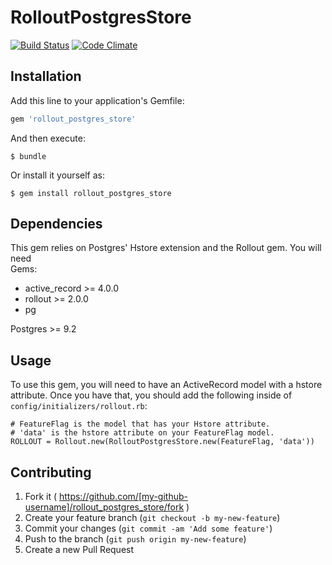# RolloutPostgresStore
[![Build Status](https://travis-ci.org/Americastestkitchen/rollout_postgres_store.svg)](https://travis-ci.org/Americastestkitchen/rollout_postgres_store)
[![Code Climate](https://codeclimate.com/github/Americastestkitchen/rollout_postgres_store/badges/gpa.svg)](https://codeclimate.com/github/Americastestkitchen/rollout_postgres_store)

## Installation

Add this line to your application's Gemfile:

```ruby
gem 'rollout_postgres_store'
```

And then execute:

    $ bundle

Or install it yourself as:

    $ gem install rollout_postgres_store

## Dependencies

This gem relies on Postgres' Hstore extension and the Rollout gem. You will need  
Gems:
- active_record >= 4.0.0
- rollout >= 2.0.0
- pg 

Postgres >= 9.2

## Usage

To use this gem, you will need to have an ActiveRecord model with a hstore 
attribute. Once you have that, you should add the following inside of
`config/initializers/rollout.rb`:

```
# FeatureFlag is the model that has your Hstore attribute.
# 'data' is the hstore attribute on your FeatureFlag model.
ROLLOUT = Rollout.new(RolloutPostgresStore.new(FeatureFlag, 'data'))
```

## Contributing

1. Fork it ( https://github.com/[my-github-username]/rollout_postgres_store/fork )
2. Create your feature branch (`git checkout -b my-new-feature`)
3. Commit your changes (`git commit -am 'Add some feature'`)
4. Push to the branch (`git push origin my-new-feature`)
5. Create a new Pull Request
